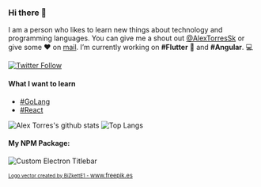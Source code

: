 ### Hi there 👋

I am a person who likes to learn new things about technology and programming languages. You can give me a shout out [@AlexTorresSk](https://twitter.com/AlexTorresSk) or give some ♥ on [mail](mailto:contacto@alextorressk.com). I’m currently working on **#Flutter** 📱 and **#Angular**. 💻

[![Twitter Follow](https://img.shields.io/twitter/follow/AlexTorresSk?logo=twitter&color=blue&style=flat-square)](https://twitter.com/AlexTorresSk)

#### What I want to learn
- [#GoLang](https://github.com/golang)
- [#React](https://github.com/facebook/react)

![Alex Torres's github stats](https://github-readme-stats.vercel.app/api?username=alextorressk&show_icons=true&hide_border=true&theme=vue&custom_title=Greep%27s%20Stats:)
![Top Langs](https://github-readme-stats.vercel.app/api/top-langs/?username=alextorressk&layout=compact&hide_border=true&theme=vue)

#### My NPM Package:
![Custom Electron Titlebar](https://github-readme-stats.vercel.app/api/pin/?username=AlexTorresSk&repo=custom-electron-titlebar&hide_border=true&theme=vue)

<sub><a style="font-size: 10px" href='https://www.freepik.es/vectores/logo'>Logo vector created by BiZkettE1 - www.freepik.es</a></sub>
